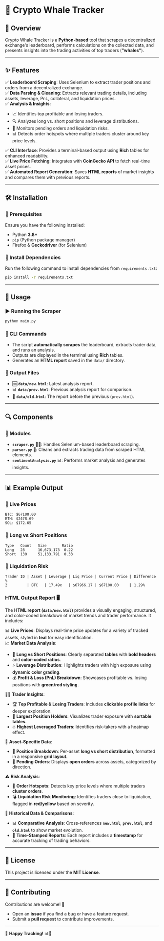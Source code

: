 # 🚀 Crypto Whale Tracker

## 📌 Overview

Crypto Whale Tracker is a **Python-based** tool that scrapes a decentralized exchange's leaderboard, performs calculations on the collected data, and presents insights into the trading activities of top traders (**"whales"**).

---

## ✨ Features

✅ **Leaderboard Scraping**: Uses Selenium to extract trader positions and orders from a decentralized exchange.  
✅ **Data Parsing & Cleaning**: Extracts relevant trading details, including assets, leverage, PnL, collateral, and liquidation prices.  
✅ **Analysis & Insights**:

- 📈 Identifies top profitable and losing traders.
- 🔍 Analyzes long vs. short positions and leverage distributions.
- 🚨 Monitors pending orders and liquidation risks.
- 📊 Detects order hotspots where multiple traders cluster around key price levels.

✅ **CLI Interface**: Provides a terminal-based output using **Rich** tables for enhanced readability.  
✅ **Live Price Fetching**: Integrates with **CoinGecko API** to fetch real-time asset prices.  
✅ **Automated Report Generation**: Saves **HTML reports** of market insights and compares them with previous reports.

---

## 🛠 Installation

### 🔹 Prerequisites

Ensure you have the following installed:

- Python **3.8+**
- `pip` (Python package manager)
- Firefox & **Geckodriver** (for Selenium)

### 🔹 Install Dependencies

Run the following command to install dependencies from `requirements.txt`:

```bash
pip install -r requirements.txt
```

---

## 🚀 Usage

### ▶ Running the Scraper

```bash
python main.py
```

### 📌 CLI Commands

- The script **automatically scrapes** the leaderboard, extracts trader data, and runs an analysis.
- Outputs are displayed in the terminal using **Rich** tables.
- Generates an **HTML report** saved in the `data/` directory.

### 📂 Output Files

- 🆕 **`data/new.html`**: Latest analysis report.
- 📊 **`data/prev.html`**: Previous analysis report for comparison.
- 📜 **`data/old.html`**: The report before the previous (`prev.html`).

---

## 🔍 Components

### 📁 Modules

- **`scraper.py`** 🕵️‍♂️: Handles Selenium-based leaderboard scraping.
- **`parser.py`** 🔎: Cleans and extracts trading data from scraped HTML elements.
- **`sentimentAnalysis.py`** 📊: Performs market analysis and generates insights.

---

## 📊 Example Output

### 📌 Live Prices

```
BTC: $67100.00
ETH: $2478.69
SOL: $172.65
```

### 📌 Long vs Short Positions

```
Type   Count   Size       Ratio
Long   28      16,673,173  0.22
Short  130     51,133,791  0.33
```

### 📌 Liquidation Risk

```
Trader ID | Asset | Leverage | Liq Price | Current Price | Difference %
2         | BTC   | 17.49x   | $67966.17 | $67100.00     | 1.29%
```

###  **HTML Output Report** 🖥️

The **HTML report (`data/new.html`)** provides a visually engaging, structured, and color-coded breakdown of market trends and trader performance. It includes:

📊 **Live Prices**: Displays real-time price updates for a variety of tracked assets, styled in **teal** for easy identification.  
📈 **Market Data Analysis**:
- 📌 **Long vs Short Positions**: Clearly separated **tables** with **bold headers** and **color-coded ratios**.
- ⚡ **Leverage Distribution**: Highlights traders with high exposure using **dynamic color grading**.
- 💰 **Profit & Loss (PnL) Breakdown**: Showcases profitable vs. losing positions with **green/red styling**.

🧑‍💼 **Trader Insights**:
- 🏆 **Top Profitable & Losing Traders**: Includes **clickable profile links** for deeper exploration.
- 💼 **Largest Position Holders**: Visualizes trader exposure with **sortable tables**.
- 🔥 **Highest Leveraged Traders**: Identifies risk-takers with a heatmap effect.

📜 **Asset-Specific Data**:
- 📌 **Position Breakdown**: Per-asset **long vs short distribution**, formatted in a responsive **grid layout**.
- 🛒 **Pending Orders**: Displays **open orders** across assets, categorized by direction.

⚠️ **Risk Analysis**:
- 🎯 **Order Hotspots**: Detects key price levels where multiple traders **cluster orders**.
- 💣 **Liquidation Risk Monitoring**: Identifies traders close to liquidation, flagged in **red/yellow** based on severity.

📆 **Historical Data & Comparisons**:
- 📊 **Comparative Analysis**: Cross-references **`new.html`**, **`prev.html`**, and **`old.html`** to show market evolution.
- 📅 **Time-Stamped Reports**: Each report includes a **timestamp** for accurate tracking of trading behaviors.

---

## 📜 License

This project is licensed under the **MIT License**.

---

## 🤝 Contributing

Contributions are welcome! 🎉

- Open an **issue** if you find a bug or have a feature request.
- Submit a **pull request** to contribute improvements.

---

🚀 **Happy Tracking!** 📊🐳

